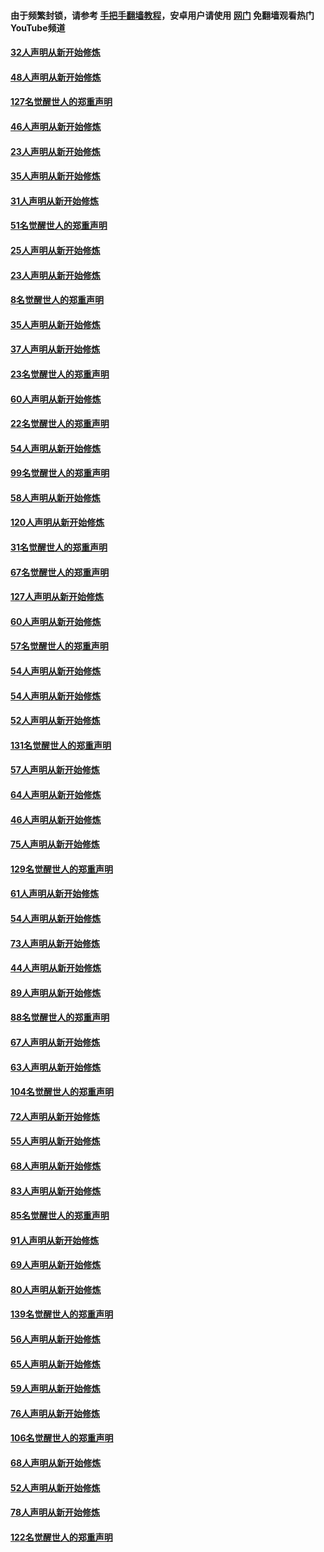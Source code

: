 #### 由于频繁封锁，请参考 [手把手翻墙教程](https://github.com/gfw-breaker/guides/wiki/)，安卓用户请使用 [网门](https://github.com/gfw-breaker/nogfw/blob/master/dl.md?t=02251200) 免翻墙观看热门YouTube频道 

#### [32人声明从新开始修炼](../pages/91/421225.md?t=02251200) 

#### [48人声明从新开始修炼](../pages/91/421202.md?t=02251200) 

#### [127名觉醒世人的郑重声明](../pages/91/421224.md?t=02251200) 

#### [46人声明从新开始修炼](../pages/91/421203.md?t=02251200) 

#### [23人声明从新开始修炼](../pages/91/421138.md?t=02251200) 

#### [35人声明从新开始修炼](../pages/91/421122.md?t=02251200) 

#### [31人声明从新开始修炼](../pages/91/421081.md?t=02251200) 

#### [51名觉醒世人的郑重声明](../pages/91/421080.md?t=02251200) 

#### [25人声明从新开始修炼](../pages/91/421020.md?t=02251200) 

#### [23人声明从新开始修炼](../pages/91/420884.md?t=02251200) 

#### [8名觉醒世人的郑重声明](../pages/91/420883.md?t=02251200) 

#### [35人声明从新开始修炼](../pages/91/420809.md?t=02251200) 

#### [37人声明从新开始修炼](../pages/91/420766.md?t=02251200) 

#### [23名觉醒世人的郑重声明](../pages/91/420765.md?t=02251200) 

#### [60人声明从新开始修炼](../pages/91/420727.md?t=02251200) 

#### [22名觉醒世人的郑重声明](../pages/91/420726.md?t=02251200) 

#### [54人声明从新开始修炼](../pages/91/420529.md?t=02251200) 

#### [99名觉醒世人的郑重声明](../pages/91/420528.md?t=02251200) 

#### [58人声明从新开始修炼](../pages/91/420198.md?t=02251200) 

#### [120人声明从新开始修炼](../pages/91/420141.md?t=02251200) 

#### [31名觉醒世人的郑重声明](../pages/91/420197.md?t=02251200) 

#### [67名觉醒世人的郑重声明](../pages/91/420140.md?t=02251200) 

#### [127人声明从新开始修炼](../pages/91/420082.md?t=02251200) 

#### [60人声明从新开始修炼](../pages/91/420081.md?t=02251200) 

#### [57名觉醒世人的郑重声明](../pages/91/420080.md?t=02251200) 

#### [54人声明从新开始修炼](../pages/91/419533.md?t=02251200) 

#### [54人声明从新开始修炼](../pages/91/419532.md?t=02251200) 

#### [52人声明从新开始修炼](../pages/91/419531.md?t=02251200) 

#### [131名觉醒世人的郑重声明](../pages/91/419530.md?t=02251200) 

#### [57人声明从新开始修炼](../pages/91/419430.md?t=02251200) 

#### [64人声明从新开始修炼](../pages/91/419429.md?t=02251200) 

#### [46人声明从新开始修炼](../pages/91/419428.md?t=02251200) 

#### [75人声明从新开始修炼](../pages/91/419427.md?t=02251200) 

#### [129名觉醒世人的郑重声明](../pages/91/419426.md?t=02251200) 

#### [61人声明从新开始修炼](../pages/91/419198.md?t=02251200) 

#### [54人声明从新开始修炼](../pages/91/419197.md?t=02251200) 

#### [73人声明从新开始修炼](../pages/91/419196.md?t=02251200) 

#### [44人声明从新开始修炼](../pages/91/419075.md?t=02251200) 

#### [89人声明从新开始修炼](../pages/91/419074.md?t=02251200) 

#### [88名觉醒世人的郑重声明](../pages/91/419195.md?t=02251200) 

#### [67人声明从新开始修炼](../pages/91/419073.md?t=02251200) 

#### [63人声明从新开始修炼](../pages/91/419072.md?t=02251200) 

#### [104名觉醒世人的郑重声明](../pages/91/419071.md?t=02251200) 

#### [72人声明从新开始修炼](../pages/91/418902.md?t=02251200) 

#### [55人声明从新开始修炼](../pages/91/418901.md?t=02251200) 

#### [68人声明从新开始修炼](../pages/91/418900.md?t=02251200) 

#### [83人声明从新开始修炼](../pages/91/418757.md?t=02251200) 

#### [85名觉醒世人的郑重声明](../pages/91/418899.md?t=02251200) 

#### [91人声明从新开始修炼](../pages/91/418756.md?t=02251200) 

#### [69人声明从新开始修炼](../pages/91/418755.md?t=02251200) 

#### [80人声明从新开始修炼](../pages/91/418754.md?t=02251200) 

#### [139名觉醒世人的郑重声明](../pages/91/418753.md?t=02251200) 

#### [56人声明从新开始修炼](../pages/91/418594.md?t=02251200) 

#### [65人声明从新开始修炼](../pages/91/418593.md?t=02251200) 

#### [59人声明从新开始修炼](../pages/91/418592.md?t=02251200) 

#### [76人声明从新开始修炼](../pages/91/418431.md?t=02251200) 

#### [106名觉醒世人的郑重声明](../pages/91/418591.md?t=02251200) 

#### [68人声明从新开始修炼](../pages/91/418430.md?t=02251200) 

#### [52人声明从新开始修炼](../pages/91/418429.md?t=02251200) 

#### [78人声明从新开始修炼](../pages/91/418428.md?t=02251200) 

#### [122名觉醒世人的郑重声明](../pages/91/418427.md?t=02251200) 

